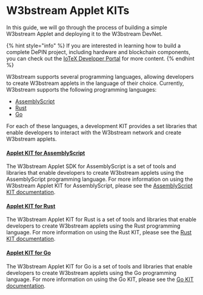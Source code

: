 # W3bstream Applet KITs

In this guide, we will go through the process of building a simple W3bstream Applet and deploying it to the W3bstream DevNet.

{% hint style="info" %}
If you are interested in learning how to build a complete DePIN project, including hardware and blockchain components, you can check out the [IoTeX Developer Portal](https://developers.iotex.io) for more content.
{% endhint %}

W3bstream supports several programming languages, allowing developers to create W3bstream applets in the language of their choice. Currently, W3bstream supports the following programming languages:

* [AssemblyScript](assemblyscript.md)
* [Rust](rust.md)
* [Go](golang.md)

For each of these languages, a development KIT provides a set libraries that enable developers to interact with the W3bstream network and create W3bstream applets.&#x20;

#### [Applet KIT for AssemblyScript](assemblyscript.md)

The W3bstream Applet SDK for AssemblyScript is a set of tools and libraries that enable developers to create W3bstream applets using the AssemblyScript programming language. For more information on using the W3bstream Applet KIT for AssemblyScript, please see the [AssemblyScript KIT documentation](assemblyscript.md).

#### [Applet KIT for Rust](rust.md)

The W3bstream Applet KIT for Rust is a set of tools and libraries that enable developers to create W3bstream applets using the Rust programming language. For more information on using the Rust KIT, please see the [Rust KIT documentation](rust.md).

#### [Applet KIT for Go](golang.md)

The W3bstream Applet KIT for Go is a set of tools and libraries that enable developers to create W3bstream applets using the Go programming language. For more information on using the Go KIT, please see the [Go KIT documentation](golang.md).
